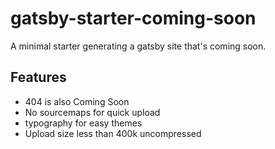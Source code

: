 # gatsby-starter-coming-soon
A minimal starter generating a gatsby site that's coming soon.

## Features

* 404 is also Coming Soon
* No sourcemaps for quick upload
* typography for easy themes
* Upload size less than 400k uncompressed